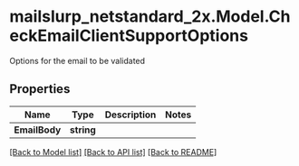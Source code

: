 # mailslurp_netstandard_2x.Model.CheckEmailClientSupportOptions
Options for the email to be validated

## Properties

Name | Type | Description | Notes
------------ | ------------- | ------------- | -------------
**EmailBody** | **string** |  | 

[[Back to Model list]](../README#documentation-for-models) [[Back to API list]](../README#documentation-for-api-endpoints) [[Back to README]](../README)

